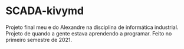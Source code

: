 # SCADA-kivymd
Projeto final meu e do Alexandre na disciplina de informática industrial.
Projeto de quando a gente estava aprendendo a programar.
Feito no primeiro semestre de 2021.
